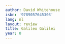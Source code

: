 ```yaml
---
author: David Whitehouse
isbn: '9789057645303'
lang: nl
layout: review
title: Galileo Galilei
year: 0
---
```


